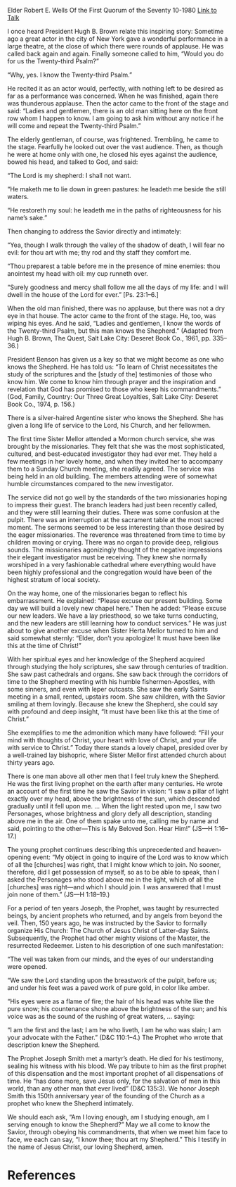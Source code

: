 Elder Robert E. Wells
Of the First Quorum of the Seventy
10-1980
[Link to Talk](https://www.churchofjesuschrist.org/study/general-conference/1980/10/know-the-shepherd?lang=eng)

I once heard President Hugh B. Brown relate this inspiring story: Sometime ago a great actor in the city of New York gave a wonderful performance in a large theatre, at the close of which there were rounds of applause. He was called back again and again. Finally someone called to him, “Would you do for us the Twenty-third Psalm?”

“Why, yes. I know the Twenty-third Psalm.”

He recited it as an actor would, perfectly, with nothing left to be desired as far as a performance was concerned. When he was finished, again there was thunderous applause. Then the actor came to the front of the stage and said: “Ladies and gentlemen, there is an old man sitting here on the front row whom I happen to know. I am going to ask him without any notice if he will come and repeat the Twenty-third Psalm.”

The elderly gentleman, of course, was frightened. Trembling, he came to the stage. Fearfully he looked out over the vast audience. Then, as though he were at home only with one, he closed his eyes against the audience, bowed his head, and talked to God, and said:

“The Lord is my shepherd: I shall not want.

“He maketh me to lie down in green pastures: he leadeth me beside the still waters.

“He restoreth my soul: he leadeth me in the paths of righteousness for his name’s sake.”

Then changing to address the Savior directly and intimately:

“Yea, though I walk through the valley of the shadow of death, I will fear no evil: for thou art with me; thy rod and thy staff they comfort me.

“Thou preparest a table before me in the presence of mine enemies: thou anointest my head with oil: my cup runneth over.

“Surely goodness and mercy shall follow me all the days of my life: and I will dwell in the house of the Lord for ever.” [Ps. 23:1–6.]

When the old man finished, there was no applause, but there was not a dry eye in that house. The actor came to the front of the stage. He, too, was wiping his eyes. And he said, “Ladies and gentlemen, I know the words of the Twenty-third Psalm, but this man knows the Shepherd.” (Adapted from Hugh B. Brown, The Quest, Salt Lake City: Deseret Book Co., 1961, pp. 335–36.)

President Benson has given us a key so that we might become as one who knows the Shepherd. He has told us: “To learn of Christ necessitates the study of the scriptures and the [study of the] testimonies of those who know him. We come to know him through prayer and the inspiration and revelation that God has promised to those who keep his commandments.” (God, Family, Country: Our Three Great Loyalties, Salt Lake City: Deseret Book Co., 1974, p. 156.)

There is a silver-haired Argentine sister who knows the Shepherd. She has given a long life of service to the Lord, his Church, and her fellowmen.

The first time Sister Mellor attended a Mormon church service, she was brought by the missionaries. They felt that she was the most sophisticated, cultured, and best-educated investigator they had ever met. They held a few meetings in her lovely home, and when they invited her to accompany them to a Sunday Church meeting, she readily agreed. The service was being held in an old building. The members attending were of somewhat humble circumstances compared to the new investigator.

The service did not go well by the standards of the two missionaries hoping to impress their guest. The branch leaders had just been recently called, and they were still learning their duties. There was some confusion at the pulpit. There was an interruption at the sacrament table at the most sacred moment. The sermons seemed to be less interesting than those desired by the eager missionaries. The reverence was threatened from time to time by children moving or crying. There was no organ to provide deep, religious sounds. The missionaries agonizingly thought of the negative impressions their elegant investigator must be receiving. They knew she normally worshiped in a very fashionable cathedral where everything would have been highly professional and the congregation would have been of the highest stratum of local society.

On the way home, one of the missionaries began to reflect his embarrassment. He explained: “Please excuse our present building. Some day we will build a lovely new chapel here.” Then he added: “Please excuse our new leaders. We have a lay priesthood, so we take turns conducting, and the new leaders are still learning how to conduct services.” He was just about to give another excuse when Sister Herta Mellor turned to him and said somewhat sternly: “Elder, don’t you apologize! It must have been like this at the time of Christ!”

With her spiritual eyes and her knowledge of the Shepherd acquired through studying the holy scriptures, she saw through centuries of tradition. She saw past cathedrals and organs. She saw back through the corridors of time to the Shepherd meeting with his humble fishermen-Apostles, with some sinners, and even with leper outcasts. She saw the early Saints meeting in a small, rented, upstairs room. She saw children, with the Savior smiling at them lovingly. Because she knew the Shepherd, she could say with profound and deep insight, “It must have been like this at the time of Christ.”

She exemplifies to me the admonition which many have followed: “Fill your mind with thoughts of Christ, your heart with love of Christ, and your life with service to Christ.” Today there stands a lovely chapel, presided over by a well-trained lay bishopric, where Sister Mellor first attended church about thirty years ago.

There is one man above all other men that I feel truly knew the Shepherd. He was the first living prophet on the earth after many centuries. He wrote an account of the first time he saw the Savior in vision: “I saw a pillar of light exactly over my head, above the brightness of the sun, which descended gradually until it fell upon me. … When the light rested upon me, I saw two Personages, whose brightness and glory defy all description, standing above me in the air. One of them spake unto me, calling me by name and said, pointing to the other—This is My Beloved Son. Hear Him!” (JS—H 1:16–17.)

The young prophet continues describing this unprecedented and heaven-opening event: “My object in going to inquire of the Lord was to know which of all the [churches] was right, that I might know which to join. No sooner, therefore, did I get possession of myself, so as to be able to speak, than I asked the Personages who stood above me in the light, which of all the [churches] was right—and which I should join. I was answered that I must join none of them.” (JS—H 1:18–19.)

For a period of ten years Joseph, the Prophet, was taught by resurrected beings, by ancient prophets who returned, and by angels from beyond the veil. Then, 150 years ago, he was instructed by the Savior to formally organize His Church: The Church of Jesus Christ of Latter-day Saints. Subsequently, the Prophet had other mighty visions of the Master, the resurrected Redeemer. Listen to his description of one such manifestation:

“The veil was taken from our minds, and the eyes of our understanding were opened.

“We saw the Lord standing upon the breastwork of the pulpit, before us; and under his feet was a paved work of pure gold, in color like amber.

“His eyes were as a flame of fire; the hair of his head was white like the pure snow; his countenance shone above the brightness of the sun; and his voice was as the sound of the rushing of great waters, … saying:

“I am the first and the last; I am he who liveth, I am he who was slain; I am your advocate with the Father.” (D&C 110:1–4.) The Prophet who wrote that description knew the Shepherd.

The Prophet Joseph Smith met a martyr’s death. He died for his testimony, sealing his witness with his blood. We pay tribute to him as the first prophet of this dispensation and the most important prophet of all dispensations of time. He “has done more, save Jesus only, for the salvation of men in this world, than any other man that ever lived” (D&C 135:3). We honor Joseph Smith this 150th anniversary year of the founding of the Church as a prophet who knew the Shepherd intimately.

We should each ask, “Am I loving enough, am I studying enough, am I serving enough to know the Shepherd?” May we all come to know the Savior, through obeying his commandments, that when we meet him face to face, we each can say, “I know thee; thou art my Shepherd.” This I testify in the name of Jesus Christ, our loving Shepherd, amen.

# References
